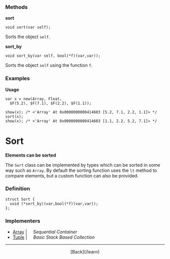   <div class="row">
  <div class="col-xs-6 col-md-6">

### Methods

__sort__

    void sort(var self);

Sorts the object `self`.

__sort_by__

    void sort_by(var self, bool(*f)(var,var));

Sorts the object `self` using the function `f`.

### Examples

__Usage__

    var x = new(Array, Float, 
      $F(5.2), $F(7.1), $F(2.2), $F(1.1));
    
    show(x); /* <'Array' At 0x0000000000414603 [5.2, 7.1, 2.2, 1.1]> */
    sort(x);
    show(x); /* <'Array' At 0x0000000000414603 [1.1, 2.2, 5.2, 7.1]> */
    



  </div>
  <div class="col-xs-6 col-md-6">

# Sort
__Elements can be sorted__

The `Sort` class can be implemented by types which can be sorted in some way such as `Array`. By default the sorting function uses the `lt` method to compare elements, but a custom function can also be provided.

### Definition

    struct Sort {
      void (*sort_by)(var,bool(*f)(var,var));
    };

### Implementers

* <span class="docitem">[Array](/learn/array)</span> | &nbsp; &nbsp;   _Sequential Container_
* <span class="docitem">[Tuple](/learn/tuple)</span> | &nbsp; &nbsp;   _Basic Stack Based Collection_

* * *

  <p style="text-align:center;">
[Back](/learn)
  </p>

  </div>
  </div>
